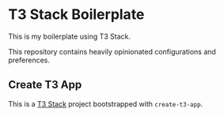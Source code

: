 # T3 Stack Boilerplate

This is my boilerplate using T3 Stack.

This repository contains heavily opinionated configurations and preferences.

## Create T3 App

This is a [T3 Stack](https://create.t3.gg/) project bootstrapped with `create-t3-app`.
